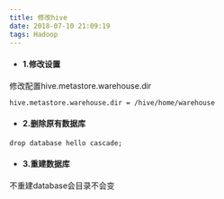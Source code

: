 ```yaml
---
title: 修改hive
date: 2018-07-10 21:09:19
tags: Hadoop
---
```

- #### 1.修改设置
修改配置hive.metastore.warehouse.dir

    hive.metastore.warehouse.dir = /hive/home/warehouse

- #### 2.删除原有数据库
```
drop database hello cascade;
```
- #### 3.重建数据库
不重建database会目录不会变